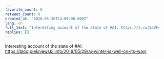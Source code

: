 ```yaml
---
favorite_count: 0
retweet_count: 0
created_at: "2018-05-30T14:09:00.000Z"
lang: en
full_text: "Interesting account of the state of #AI: https://t.co/SdVFvaS3GG"
replies: []
---
```


Interesting account of the state of #AI:
<https://blog.piekniewski.info/2018/05/28/ai-winter-is-well-on-its-way/>
